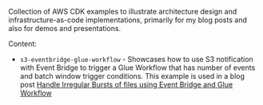 Collection of AWS CDK examples to illustrate architecture design and infrastructure-as-code
implementations, primarily for my blog posts and also for demos and presentations.

Content:

- `s3-eventbridge-glue-workflow` - Showcases how to use S3 notification with Event Bridge
  to trigger a Glue Workflow that has number of events and batch window trigger conditions. This
  example is used in a blog post
  [Handle Irregular Bursts of files using Event Bridge and Glue Workflow](http://www.vladsiv.com/s3-eventbridge-glue-trigger/)
